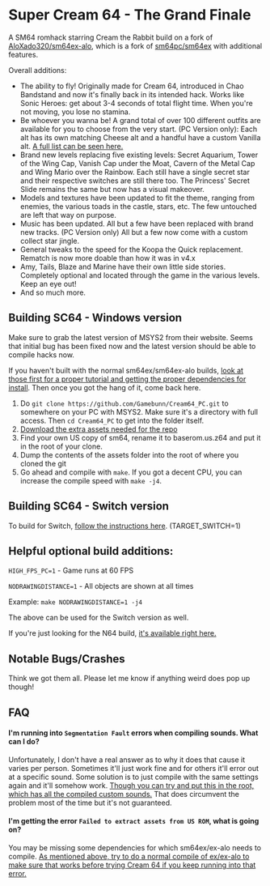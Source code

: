 
# Super Cream 64 - The Grand Finale

A SM64 romhack starring Cream the Rabbit build on a fork of [AloXado320/sm64ex-alo](https://github.com/AloXado320/sm64ex-alo), which is a fork of [sm64pc/sm64ex](https://github.com/sm64pc/sm64ex) with additional features. 

Overall additions:

* The ability to fly! Originally made for Cream 64, introduced in Chao Bandstand and now it's finally back in its intended hack. Works like Sonic Heroes: get about 3-4 seconds of total flight time. When you're not moving, you lose no stamina.
* Be whoever you wanna be! A grand total of over 100 different outfits are available for you to choose from the very start. (PC Version only): Each alt has its own matching Cheese alt and a handful have a custom Vanilla alt. [A full list can be seen here.](https://i.imgur.com/MyrBJbA.jpeg)
* Brand new levels replacing five existing levels: Secret Aquarium, Tower of the Wing Cap, Vanish Cap under the Moat, Cavern of the Metal Cap and Wing Mario over the Rainbow. Each still have a single secret star and their respective switches are still there too. The Princess' Secret Slide remains the same but now has a visual makeover. 
* Models and textures have been updated to fit the theme, ranging from enemies, the various toads in the castle, stars, etc. The few untouched are left that way on purpose.
* Music has been updated. All but a few have been replaced with brand new tracks. (PC Version only) All but a few now come with a custom collect star jingle. 
* General tweaks to the speed for the Koopa the Quick replacement. Rematch is now more doable than how it was in v4.x 
* Amy, Tails, Blaze and Marine have their own little side stories. Completely optional and located through the game in the various levels. Keep an eye out!
* And so much more. 

## Building SC64 - Windows version
 
 Make sure to grab the latest version of MSYS2 from their website. Seems that initial bug has been fixed now and the latest version should be able to compile hacks now.
 
 If you haven't built with the normal sm64ex/sm64ex-alo builds, [look at those first for a proper tutorial and getting the proper dependencies for install](https://github.com/sm64pc/sm64ex/wiki/Compiling-on-Windows). Then once you got the hang of it, come back here. 
 
 1) Do `git clone https://github.com/Gamebunn/Cream64_PC.git` to somewhere on your PC with MSYS2. Make sure it's a directory with full access. Then `cd Cream64_PC` to get into the folder itself.
 2) [Download the extra assets needed for the repo](https://drive.google.com/file/d/1rHteLAEMClXGX-xrQVBmFhoYg3AhCdo5/view?usp=drive_link)
 3) Find your own US copy of sm64, rename it to baserom.us.z64 and put it in the root of your clone.
 4) Dump the contents of the assets folder into the root of where you cloned the git
 5) Go ahead and compile with `make`. If you got a decent CPU, you can increase the compile speed with `make -j4`.

 ## Building SC64 - Switch version
 
 To build for Switch, [follow the instructions here](https://github.com/fgsfdsfgs/sm64ex/wiki/Compiling-for-Nintendo-Switch). (TARGET_SWITCH=1)
 
 ## Helpful optional build additions:
 
 `HIGH_FPS_PC=1` - Game runs at 60 FPS
 
 `NODRAWINGDISTANCE=1` - All objects are shown at all times
 
 Example: ```make NODRAWINGDISTANCE=1 -j4```
 
 The above can be used for the Switch version as well. 

If you're just looking for the N64 build, [it's available right here.](https://romhacking.com/hack/super-cream-64)

## Notable Bugs/Crashes

Think we got them all. Please let me know if anything weird does pop up though!

## FAQ

#### I'm running into `Segmentation Fault` errors when compiling sounds. What can I do?

Unfortunately, I don't have a real answer as to why it does that cause it varies per person. Sometimes it'll just work fine and for others it'll error out at a specific sound. Some solution is to just compile with the same settings again and it'll somehow work. [Though you can try and put this in the root, which has all the compiled custom sounds.](https://drive.google.com/file/d/19OHNwng-GTwDgevKncO0I_qWLrX3XYo8/view?usp=share_link) That does circumvent the problem most of the time but it's not guaranteed. 

#### I'm getting the error `Failed to extract assets from US ROM`, what is going on?

You may be missing some dependencies for which sm64ex/ex-alo needs to compile. [As mentioned above, try to do a normal compile of ex/ex-alo to make sure that works before trying Cream 64 if you keep running into that error.](https://github.com/sm64pc/sm64ex/wiki/Compiling-on-Windows) 

